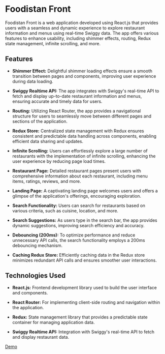 # Foodistan Front

Foodistan Front is a web application developed using React.js that provides users with a seamless and dynamic experience to explore restaurant information and menus using real-time Swiggy data. The app offers various features to enhance usability, including shimmer effects, routing, Redux state management, infinite scrolling, and more.

## Features

- **Shimmer Effect:** Delightful shimmer loading effects ensure a smooth transition between pages and components, improving user experience during data loading.

- **Swiggy Realtime API:** The app integrates with Swiggy's real-time API to fetch and display up-to-date restaurant information and menus, ensuring accurate and timely data for users.

- **Routing:** Utilizing React Router, the app provides a navigational structure for users to seamlessly move between different pages and sections of the application.

- **Redux Store:** Centralized state management with Redux ensures consistent and predictable data handling across components, enabling efficient data sharing and updates.

- **Infinite Scrolling:** Users can effortlessly explore a large number of restaurants with the implementation of infinite scrolling, enhancing the user experience by reducing page load times.

- **Restaurant Page:** Detailed restaurant pages present users with comprehensive information about each restaurant, including menu items, ratings, reviews, and more.

- **Landing Page:** A captivating landing page welcomes users and offers a glimpse of the application's offerings, encouraging exploration.

- **Search Functionality:** Users can search for restaurants based on various criteria, such as cuisine, location, and more.

- **Search Suggestions:** As users type in the search bar, the app provides dynamic suggestions, improving search efficiency and accuracy.

- **Debouncing (200ms):** To optimize performance and reduce unnecessary API calls, the search functionality employs a 200ms debouncing mechanism.

- **Caching Redux Store:** Efficiently caching data in the Redux store minimizes redundant API calls and ensures smoother user interactions.

## Technologies Used

- **React.js:** Frontend development library used to build the user interface and components.

- **React Router:** For implementing client-side routing and navigation within the application.

- **Redux:** State management library that provides a predictable state container for managing application data.

- **Swiggy Realtime API:** Integration with Swiggy's real-time API to fetch and display restaurant data.

<a href="https://youtu.be/U7zGTF2uH_A">Demo</a>
